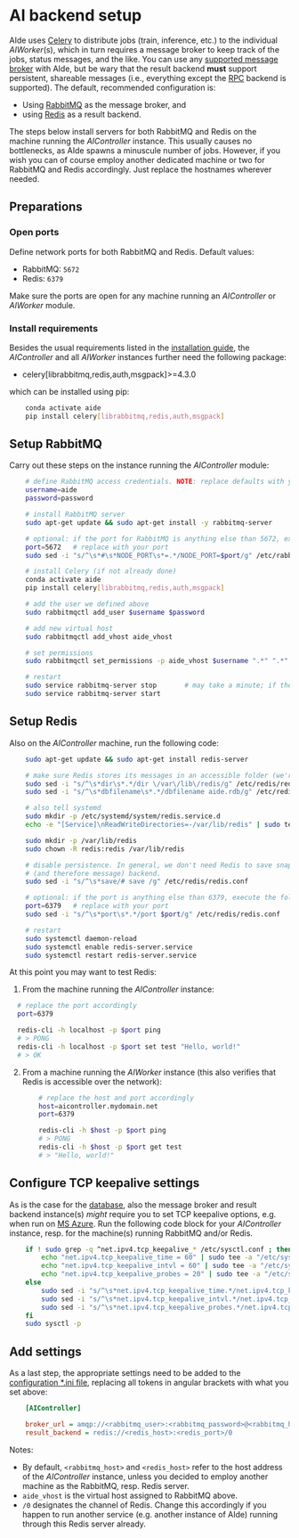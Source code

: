 # AI backend setup

AIde uses [Celery](http://www.celeryproject.org) to distribute jobs (train, inference, etc.) to the individual _AIWorker_(s), which in turn requires a message broker to keep track of the jobs, status messages, and the like.
You can use any [supported message broker](http://docs.celeryproject.org/en/latest/getting-started/brokers/index.html) with AIde, but be wary that the result backend **must** support persistent, shareable messages (i.e., everything except the [RPC](https://docs.celeryproject.org/en/latest/internals/reference/celery.backends.rpc.html) backend is supported). The default, recommended configuration is:
* Using [RabbitMQ](http://docs.celeryproject.org/en/latest/getting-started/brokers/rabbitmq.html) as the message broker, and
* using [Redis](https://docs.celeryproject.org/en/latest/getting-started/brokers/redis.html#results) as a result backend.


The steps below install servers for both RabbitMQ and Redis on the machine running the _AIController_ instance. This usually causes no bottlenecks, as AIde spawns a minuscule number of jobs. However, if you wish you can of course employ another dedicated machine or two for RabbitMQ and Redis accordingly. Just replace the hostnames wherever needed.


## Preparations

### Open ports

Define network ports for both RabbitMQ and Redis. Default values:
* RabbitMQ: `5672`
* Redis: `6379`

Make sure the ports are open for any machine running an _AIController_ or _AIWorker_ module.


### Install requirements

Besides the usual requirements listed in the [installation guide](install.md/#requirements), the _AIController_ and all _AIWorker_ instances further need the following package:
* celery[librabbitmq,redis,auth,msgpack]>=4.3.0

which can be installed using pip:
```bash
    conda activate aide
    pip install celery[librabbitmq,redis,auth,msgpack]
```



## Setup RabbitMQ

Carry out these steps on the instance running the _AIController_ module:
```bash
    # define RabbitMQ access credentials. NOTE: replace defaults with your own values
    username=aide
    password=password

    # install RabbitMQ server
    sudo apt-get update && sudo apt-get install -y rabbitmq-server

    # optional: if the port for RabbitMQ is anything else than 5672, execute the following line:
    port=5672   # replace with your port
    sudo sed -i "s/^\s*#\s*NODE_PORT\s*=.*/NODE_PORT=$port/g" /etc/rabbitmq/rabitmq-env.conf

    # install Celery (if not already done)
    conda activate aide
    pip install celery[librabbitmq,redis,auth,msgpack]

    # add the user we defined above
    sudo rabbitmqctl add_user $username $password

    # add new virtual host
    sudo rabbitmqctl add_vhost aide_vhost

    # set permissions
    sudo rabbitmqctl set_permissions -p aide_vhost $username ".*" ".*" ".*"

    # restart
    sudo service rabbitmq-server stop       # may take a minute; if the command hangs: sudo pkill -KILL -u rabbitmq
    sudo service rabbitmq-server start
```



## Setup Redis

Also on the _AIController_ machine, run the following code:
```bash
    sudo apt-get update && sudo apt-get install redis-server

    # make sure Redis stores its messages in an accessible folder (we're using /var/lib/redis/aide.rdb here)
    sudo sed -i "s/^\s*dir\s*.*/dir \/var\/lib\/redis/g" /etc/redis/redis.conf
    sudo sed -i "s/^\s*dbfilename\s*.*/dbfilename aide.rdb/g" /etc/redis/redis.conf

    # also tell systemd
    sudo mkdir -p /etc/systemd/system/redis.service.d
    echo -e "[Service]\nReadWriteDirectories=-/var/lib/redis" | sudo tee -a /etc/systemd/system/redis.service.d/override.conf > /dev/null

    sudo mkdir -p /var/lib/redis
    sudo chown -R redis:redis /var/lib/redis

    # disable persistence. In general, we don't need Redis to save snapshots as it is only used as a result
    # (and therefore message) backend.
    sudo sed -i "s/^\s*save/# save /g" /etc/redis/redis.conf

    # optional: if the port is anything else than 6379, execute the following line:
    port=6379   # replace with your port
    sudo sed -i "s/^\s*port\s*.*/port $port/g" /etc/redis/redis.conf

    # restart
    sudo systemctl daemon-reload
    sudo systemctl enable redis-server.service
    sudo systemctl restart redis-server.service
```


At this point you may want to test Redis:
1. From the machine running the _AIController_ instance:
  ```bash
    # replace the port accordingly
    port=6379

    redis-cli -h localhost -p $port ping
    # > PONG
    redis-cli -h localhost -p $port set test "Hello, world!"
    # > OK
  ```

2. From a machine running the _AIWorker_ instance (this also verifies that Redis is accessible over the network):
    ```bash
        # replace the host and port accordingly
        host=aicontroller.mydomain.net
        port=6379

        redis-cli -h $host -p $port ping
        # > PONG
        redis-cli -h $host -p $port get test
        # > "Hello, world!"
    ```


## Configure TCP keepalive settings

As is the case for the [database](setup_db.md), also the message broker and result backend instance(s) _might_ require you to set TCP keepalive options, e.g. when run on [MS Azure](https://docs.microsoft.com/en-us/azure/load-balancer/load-balancer-outbound-connections#idletimeout).
Run the following code block for your _AIController_ instance, resp. for the machine(s) running RabbitMQ and/or Redis.

```bash
    if ! sudo grep -q ^net.ipv4.tcp_keepalive_* /etc/sysctl.conf ; then
        echo "net.ipv4.tcp_keepalive_time = 60" | sudo tee -a "/etc/sysctl.conf" > /dev/null
        echo "net.ipv4.tcp_keepalive_intvl = 60" | sudo tee -a "/etc/sysctl.conf" > /dev/null
        echo "net.ipv4.tcp_keepalive_probes = 20" | sudo tee -a "/etc/sysctl.conf" > /dev/null
    else
        sudo sed -i "s/^\s*net.ipv4.tcp_keepalive_time.*/net.ipv4.tcp_keepalive_time = 60 /g" /etc/sysctl.conf
        sudo sed -i "s/^\s*net.ipv4.tcp_keepalive_intvl.*/net.ipv4.tcp_keepalive_intvl = 60 /g" /etc/sysctl.conf
        sudo sed -i "s/^\s*net.ipv4.tcp_keepalive_probes.*/net.ipv4.tcp_keepalive_probes = 20 /g" /etc/sysctl.conf
    fi
    sudo sysctl -p
```


## Add settings

As a last step, the appropriate settings need to be added to the [configuration *.ini file](configure_settings.md), replacing all tokens in angular brackets with what you set above:

```ini
    [AIController]

    broker_url = amqp://<rabbitmq_user>:<rabbitmq_password>@<rabbitmq_host>:<rabbitmq_port>/aide_vhost
    result_backend = redis://<redis_host>:<redis_port>/0
```

Notes:
* By default, `<rabbitmq_host>` and `<redis_host>` refer to the host address of the _AIController_ instance, unless you decided to employ another machine as the RabbitMQ, resp. Redis server.
* `aide_vhost` is the virtual host assigned to RabbitMQ above.
* `/0` designates the channel of Redis. Change this accordingly if you happen to run another service (e.g. another instance of AIde) running through this Redis server already.